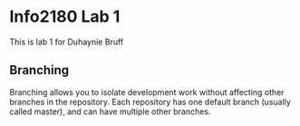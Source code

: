# Info2180 Lab 1

This is lab 1 for Duhaynie Bruff

## Branching

Branching allows you to isolate development work without
affecting other branches in the repository. Each repository
has one default branch (usually called master), and can have
multiple other branches.
